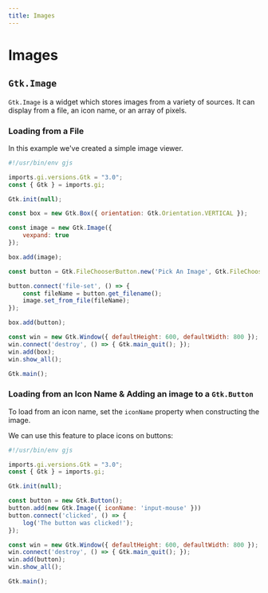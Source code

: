 ```yaml
---
title: Images
---
```


# Images

## `Gtk.Image`

`Gtk.Image` is a widget which stores images from a variety of sources. It can display from a file, an icon name, or an array of pixels.

### Loading from a File

In this example we've created a simple image viewer.

```js
#!/usr/bin/env gjs

imports.gi.versions.Gtk = "3.0";
const { Gtk } = imports.gi;

Gtk.init(null);

const box = new Gtk.Box({ orientation: Gtk.Orientation.VERTICAL });

const image = new Gtk.Image({
    vexpand: true
});

box.add(image);

const button = Gtk.FileChooserButton.new('Pick An Image', Gtk.FileChooserAction.OPEN);

button.connect('file-set', () => {
    const fileName = button.get_filename();
    image.set_from_file(fileName);
});

box.add(button);

const win = new Gtk.Window({ defaultHeight: 600, defaultWidth: 800 });
win.connect('destroy', () => { Gtk.main_quit(); });
win.add(box);
win.show_all();

Gtk.main();
```

### Loading from an Icon Name & Adding an image to a `Gtk.Button`

To load from an icon name, set the `iconName` property when constructing the image.

We can use this feature to place icons on buttons:

```js
#!/usr/bin/env gjs

imports.gi.versions.Gtk = "3.0";
const { Gtk } = imports.gi;

Gtk.init(null);

const button = new Gtk.Button();
button.add(new Gtk.Image({ iconName: 'input-mouse' }))
button.connect('clicked', () => {
    log('The button was clicked!');
});

const win = new Gtk.Window({ defaultHeight: 600, defaultWidth: 800 });
win.connect('destroy', () => { Gtk.main_quit(); });
win.add(button);
win.show_all();

Gtk.main();
```

<!--TODO ### Loading from an Array of Pixels-->